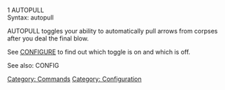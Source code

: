 1 AUTOPULL  
Syntax: autopull

AUTOPULL toggles your ability to automatically pull arrows from corpses
after you deal the final blow.

See [CONFIGURE](Config "wikilink") to find out which toggle is on and
which is off.

See also: CONFIG

[Category: Commands](Category:_Commands "wikilink") [Category:
Configuration](Category:_Configuration "wikilink")
